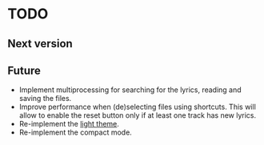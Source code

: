 # TODO

## Next version

## Future

- Implement multiprocessing for searching for the lyrics, reading and saving the files.
- Improve performance when (de)selecting files using shortcuts. This will allow to enable the reset button only if at least one track has new lyrics.
- Re-implement the [light theme](https://github.com/maelchiotti/GTagger/tree/light_theme).
- Re-implement the compact mode.

